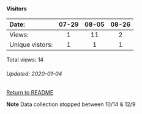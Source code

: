 #### Visitors
Date:   |         07-29   |       08-05  |  08-26
|:---   |:---:    |:---:  |:---:
Views:  |         1       |       11     |  2
Unique  vistors:  |       1       |      1  |      1

Total views: 14
###### Updated: 2020-01-04

[Return to README](https://github.com/BradleyA/github-project1.repository#github-project1.repository)

**Note**  Data collection stopped between 10/14 & 12/9
